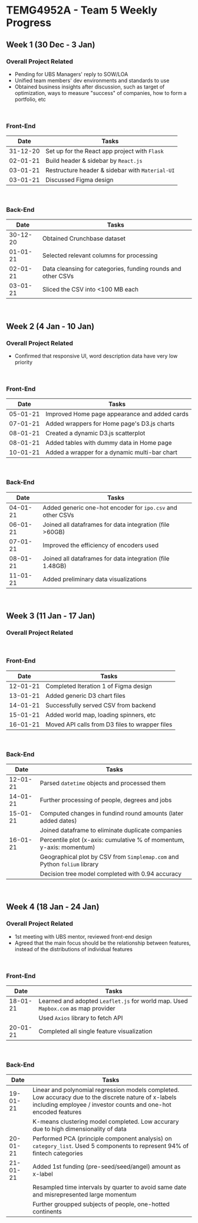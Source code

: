 # TEMG4952A - Team 5 Weekly Progress

## Week 1 (30 Dec - 3 Jan)

### Overall Project Related

- Pending for UBS Managers' reply to SOW/LOA
- Unified team members' dev environments and standards to use
- Obtained business insights after discussion, such as target of optimization, ways to measure "success" of companies, how to form a portfolio, etc

<br/>

### Front-End

| Date     | Tasks                                           |
| -------- | ----------------------------------------------- |
| 31-12-20 | Set up for the React app project with `Flask`   |
| 02-01-21 | Build header & sidebar by `React.js`            |
| 03-01-21 | Restructure header & sidebar with `Material-UI` |
| 03-01-21 | Discussed Figma design                          |

<br/>

### Back-End

| Date     | Tasks                                                        |
| -------- | ------------------------------------------------------------ |
| 30-12-20 | Obtained Crunchbase dataset                                  |
| 01-01-21 | Selected relevant columns for processing                     |
| 02-01-21 | Data cleansing for categories, funding rounds and other CSVs |
| 03-01-21 | Sliced the CSV into <100 MB each                             |

<br/>

## Week 2 (4 Jan - 10 Jan)

### Overall Project Related

- Confirmed that responsive UI, word description data have very low priority

<br/>

### Front-End

| Date     | Tasks                                         |
| -------- | --------------------------------------------- |
| 05-01-21 | Improved Home page appearance and added cards |
| 07-01-21 | Added wrappers for Home page's D3.js charts   |
| 08-01-21 | Created a dynamic D3.js scatterplot           |
| 08-01-21 | Added tables with dummy data in Home page     |
| 10-01-21 | Added a wrapper for a dynamic multi-bar chart |

<br/>

### Back-End

| Date     | Tasks                                                      |
| -------- | ---------------------------------------------------------- |
| 04-01-21 | Added generic one-hot encoder for `ipo.csv` and other CSVs |
| 06-01-21 | Joined all dataframes for data integration (file >60GB)    |
| 07-01-21 | Improved the efficiency of encoders used                   |
| 08-01-21 | Joined all dataframes for data integration (file 1.48GB)   |
| 11-01-21 | Added preliminary data visualizations                      |

<br/>

## Week 3 (11 Jan - 17 Jan)

### Overall Project Related

<br/>

### Front-End

| Date     | Tasks                                          |
| -------- | ---------------------------------------------- |
| 12-01-21 | Completed Iteration 1 of Figma design          |
| 13-01-21 | Added generic D3 chart files                   |
| 14-01-21 | Successfully served CSV from backend           |
| 15-01-21 | Added world map, loading spinners, etc         |
| 16-01-21 | Moved API calls from D3 files to wrapper files |

<br/>

### Back-End

| Date     | Tasks                                                                     |
| -------- | ------------------------------------------------------------------------- |
| 12-01-21 | Parsed `datetime` objects and processed them                              |
| 14-01-21 | Further processing of people, degrees and jobs                            |
| 15-01-21 | Computed changes in fundind round amounts (later added dates)             |
|          | Joined dataframe to eliminate duplicate companies                         |
| 16-01-21 | Percentile plot (x-axis: cumulative % of momentum, y-axis: momentum)      |
|          | Geographical plot by CSV from `Simplemap.com` and Python `folium` library |
|          | Decision tree model completed with 0.94 accuracy                          |

<br/>

## Week 4 (18 Jan - 24 Jan)

### Overall Project Related

- 1st meeting with UBS mentor, reviewed front-end design
- Agreed that the main focus should be the relationship between features, instead of the distributions of individual features

<br/>

### Front-End

| Date     | Tasks                                                                             |
| -------- | --------------------------------------------------------------------------------- |
| 18-01-21 | Learned and adopted `Leaflet.js` for world map. Used `Mapbox.com` as map provider |
|          | Used `Axios` library to fetch API                                                 |
| 20-01-21 | Completed all single feature visualization                                        |

<br/>

### Back-End

| Date     | Tasks                                                                                                                                                                    |
| -------- | ------------------------------------------------------------------------------------------------------------------------------------------------------------------------ |
| 19-01-21 | Linear and polynomial regression models completed. Low accuracy due to the discrete nature of x-labels including employee / investor counts and one-hot encoded features |
|          | K-means clustering model completed. Low accurary due to high dimensionality of data                                                                                      |
| 20-01-21 | Performed PCA (principle component analysis) on `category_list`. Used 5 components to represent 94% of fintech categories                                                |
| 21-01-21 | Added 1st funding (pre-seed/seed/angel) amount as x-label                                                                                                                |
|          | Resampled time intervals by quarter to avoid same date and misrepresented large momentum                                                                                 |
|          | Further groupped subjects of people, one-hotted continents                                                                                                               |

<br/>
